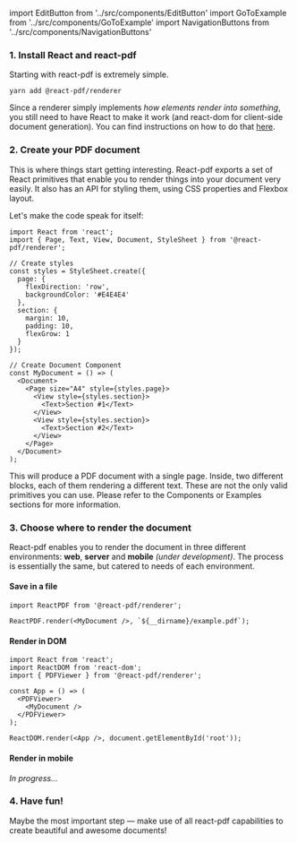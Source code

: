 import EditButton from '../src/components/EditButton'
import GoToExample from '../src/components/GoToExample'
import NavigationButtons from '../src/components/NavigationButtons'

### 1. Install React and react-pdf

Starting with react-pdf is extremely simple.

```
yarn add @react-pdf/renderer
```

Since a renderer simply implements *how elements render into something*, you still need to have React to make it work (and react-dom for client-side document generation). You can find instructions on how to do that [here](https://reactjs.org/docs/add-react-to-an-existing-app.html).

### 2. Create your PDF document

This is where things start getting interesting. React-pdf exports a set of React primitives that enable you to render things into your document very easily. It also has an API for styling them, using CSS properties and Flexbox layout.

Let's make the code speak for itself:

```
import React from 'react';
import { Page, Text, View, Document, StyleSheet } from '@react-pdf/renderer';

// Create styles
const styles = StyleSheet.create({
  page: {
    flexDirection: 'row',
    backgroundColor: '#E4E4E4'
  },
  section: {
    margin: 10,
    padding: 10,
    flexGrow: 1
  }
});

// Create Document Component
const MyDocument = () => (
  <Document>
    <Page size="A4" style={styles.page}>
      <View style={styles.section}>
        <Text>Section #1</Text>
      </View>
      <View style={styles.section}>
        <Text>Section #2</Text>
      </View>
    </Page>
  </Document>
);
```

This will produce a PDF document with a single page. Inside, two different blocks, each of them rendering a different text. These are not the only valid primitives you can use. Please refer to the Components or Examples sections for more information.

### 3. Choose where to render the document

React-pdf enables you to render the document in three different environments: **web**, **server** and **mobile** *(under development)*. The process is essentially the same, but catered to needs of each environment.

#### Save in a file

```
import ReactPDF from '@react-pdf/renderer';

ReactPDF.render(<MyDocument />, `${__dirname}/example.pdf`);
```

#### Render in DOM

```
import React from 'react';
import ReactDOM from 'react-dom';
import { PDFViewer } from '@react-pdf/renderer';

const App = () => (
  <PDFViewer>
    <MyDocument />
  </PDFViewer>
);

ReactDOM.render(<App />, document.getElementById('root'));
```

#### Render in mobile

*In progress...*

### 4. Have fun!

Maybe the most important step — make use of all react-pdf capabilities to create beautiful and awesome documents!

<NavigationButtons
  backSrc="/"
  backText="Installation"
  nextSrc="/rendering-process"
  nextText="Rendering process"
/>
